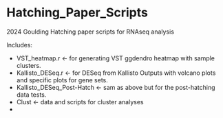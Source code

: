 # Hatching_Paper_Scripts
2024 Goulding Hatching paper scripts for RNAseq analysis

Includes:
- VST_heatmap.r <- for generating VST ggdendro heatmap with sample clusters.
- Kallisto_DESeq.r <- for DESeq from Kallisto Outputs with volcano plots and specific plots for gene sets.
- Kallisto_DESeq_Post-Hatch <- sam as above but for the post-hatching data tests.
- Clust <- data and scripts for cluster analyses
- 
